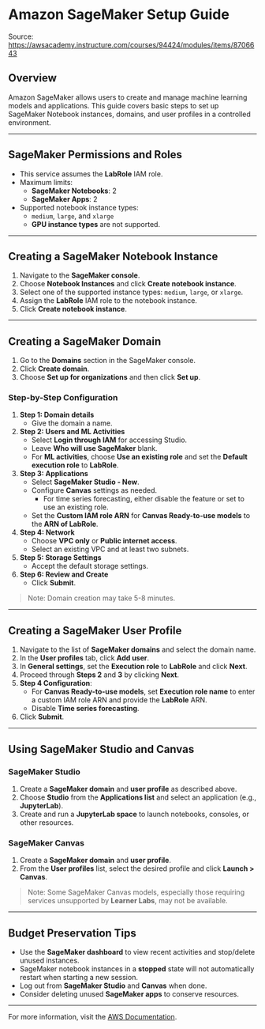 # Amazon SageMaker Setup Guide

Source: https://awsacademy.instructure.com/courses/94424/modules/items/8706643

## Overview
Amazon SageMaker allows users to create and manage machine learning models and applications. This guide covers basic steps to set up SageMaker Notebook instances, domains, and user profiles in a controlled environment.

---

## SageMaker Permissions and Roles
- This service assumes the **LabRole** IAM role.
- Maximum limits:
  - **SageMaker Notebooks**: 2
  - **SageMaker Apps**: 2
- Supported notebook instance types:
  - `medium`, `large`, and `xlarge`
  - **GPU instance types** are not supported.

---

## Creating a SageMaker Notebook Instance
1. Navigate to the **SageMaker console**.
2. Choose **Notebook Instances** and click **Create notebook instance**.
3. Select one of the supported instance types: `medium`, `large`, or `xlarge`.
4. Assign the **LabRole** IAM role to the notebook instance.
5. Click **Create notebook instance**.

---

## Creating a SageMaker Domain
1. Go to the **Domains** section in the SageMaker console.
2. Click **Create domain**.
3. Choose **Set up for organizations** and then click **Set up**.

### Step-by-Step Configuration
1. **Step 1: Domain details**
   - Give the domain a name.
2. **Step 2: Users and ML Activities**
   - Select **Login through IAM** for accessing Studio.
   - Leave **Who will use SageMaker** blank.
   - For **ML activities**, choose **Use an existing role** and set the **Default execution role** to **LabRole**.
3. **Step 3: Applications**
   - Select **SageMaker Studio - New**.
   - Configure **Canvas** settings as needed.
     - For time series forecasting, either disable the feature or set to use an existing role.
   - Set the **Custom IAM role ARN** for **Canvas Ready-to-use models** to the **ARN of LabRole**.
4. **Step 4: Network**
   - Choose **VPC only** or **Public internet access**.
   - Select an existing VPC and at least two subnets.
5. **Step 5: Storage Settings**
   - Accept the default storage settings.
6. **Step 6: Review and Create**
   - Click **Submit**.

> Note: Domain creation may take 5-8 minutes.

---

## Creating a SageMaker User Profile
1. Navigate to the list of **SageMaker domains** and select the domain name.
2. In the **User profiles** tab, click **Add user**.
3. In **General settings**, set the **Execution role** to **LabRole** and click **Next**.
4. Proceed through **Steps 2** and **3** by clicking **Next**.
5. **Step 4 Configuration**:
   - For **Canvas Ready-to-use models**, set **Execution role name** to enter a custom IAM role ARN and provide the **LabRole** ARN.
   - Disable **Time series forecasting**.
6. Click **Submit**.

---

## Using SageMaker Studio and Canvas
### SageMaker Studio
1. Create a **SageMaker domain** and **user profile** as described above.
2. Choose **Studio** from the **Applications list** and select an application (e.g., **JupyterLab**).
3. Create and run a **JupyterLab space** to launch notebooks, consoles, or other resources.

### SageMaker Canvas
1. Create a **SageMaker domain** and **user profile**.
2. From the **User profiles** list, select the desired profile and click **Launch > Canvas**.

> Note: Some SageMaker Canvas models, especially those requiring services unsupported by **Learner Labs**, may not be available.

---

## Budget Preservation Tips
- Use the **SageMaker dashboard** to view recent activities and stop/delete unused instances.
- SageMaker notebook instances in a **stopped** state will not automatically restart when starting a new session.
- Log out from **SageMaker Studio** and **Canvas** when done.
- Consider deleting unused **SageMaker apps** to conserve resources.

---

For more information, visit the [AWS Documentation](https://aws.amazon.com/sagemaker/).
